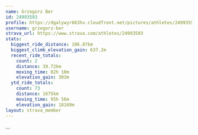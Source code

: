 ```yaml
---
name: Grzegorz Ber
id: 24993593
profile: https://dgalywyr863hv.cloudfront.net/pictures/athletes/24993593/7453165/11/large.jpg
username: grzegorz-ber
strava_url: https://www.strava.com/athletes/24993593
stats:
  biggest_ride_distance: 106.87km
  biggest_climb_elevation_gain: 637.2m
  recent_ride_totals:
    count: 2
    distance: 39.72km
    moving_time: 02h 10m
    elevation_gain: 303m
  ytd_ride_totals:
    count: 73
    distance: 1675km
    moving_time: 95h 56m
    elevation_gain: 18169m
layout: strava_member
--- 
```

...
